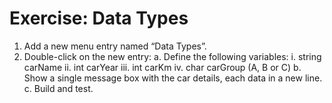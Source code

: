 ﻿#	Exercise: Data Types
1. Add a new menu entry named “Data Types”.
2. Double-click on the new entry:
    a. Define the following variables:
          i.	string carName 
          ii.	int carYear
          iii.	int carKm
          iv.	char carGroup (A, B or C)
    b. Show a single message box with the car details, each data in a new line.
    c. Build and test.
